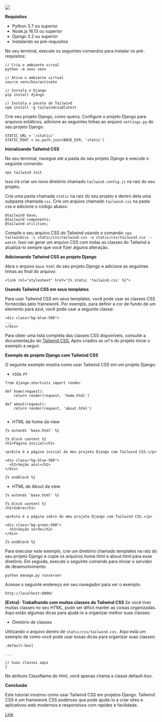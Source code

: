 ![](https://res.cloudinary.com/practicaldev/image/fetch/s--RVW413xG--/c_imagga_scale,f_auto,fl_progressive,h_420,q_auto,w_1000/https://dev-to-uploads.s3.amazonaws.com/uploads/articles/xc5lzjitde5kywz0dgat.png)

**Requisitos**

- Python 3.7 ou superior
- Node.js 16.13 ou superior
- Django 3.2 ou superior
- Instalando os pré-requisitos

No seu terminal, execute os seguintes comandos para instalar os pré-requisitos:

```
// Cria o ambiente virual
python -m venv venv

// Ativa o ambiente virtual
source venv/bin/activate

// Instala o Django 
pip install django

// Instala o pacote do Tailwind
npm install -g tailwindcss@latest

```

Crie seu projeto Django, como queira, Configure o projeto Django para arquivos estáticos, adicione as seguintes linhas ao arquivo `settings.py` do seu projeto Django:


```
STATIC_URL = '/static/'
STATIC_ROOT = os.path.join(BASE_DIR, 'static')

```

**Inicializando Tailwind CSS**

No seu terminal, navegue até a pasta do seu projeto Django e execute o seguinte comando:

```
npx tailwind init
```

Isso irá criar um novo diretório chamado `tailwind.config.js` na raiz do seu projeto.

Crie uma pasta chamada `static` na raiz do seu projeto e dentro dela uma subpasta chamada `css`.
Crie um arquivo chamado `tailwind.css` na pasta css e adicione o código abaixo:

```
@tailwind base;
@tailwind components;
@tailwind utilities;
```
Compile o seu arquivo CSS do Tailwind usando o comando: `npx tailwindcss -i static/css/tailwind.css -o static/css/tailwind.css --watch`. Isso vai gerar um arquivo CSS com todas as classes do Tailwind e atualizá-lo sempre que você fizer alguma alteração.

**Adicionando Tailwind CSS ao projeto Django**

Abra o arquivo `base.html` do seu projeto Django e adicione as seguintes linhas ao final do arquivo:

```
<link rel="stylesheet" href="{% static 'tailwind.css' %}">
```

**Usando Tailwind CSS em seus templates**

Para usar Tailwind CSS em seus templates, você pode usar as classes CSS fornecidas pelo framework. Por exemplo, para definir a cor de fundo de um elemento para azul, você pode usar a seguinte classe:

```
<div class="bg-blue-500">
...
</div>

```

Para obter uma lista completa das classes CSS disponíveis, consulte a documentação do [Tailwind CSS.](https://tailwind.build/classes)
Após criados as url's do projeto inicie o exemplo a seguir.

**Exemplo de projeto Django com Tailwind CSS**

O seguinte exemplo mostra como usar Tailwind CSS em um projeto Django:

- `VIEW.PY`
```
from django.shortcuts import render

def home(request):
    return render(request, 'home.html')

def about(request):
    return render(request, 'about.html')


```

- HTML da home da view

```
{% extends 'base.html' %}

{% block content %}
<h1>Página inicial</h1>

<p>Esta é a página inicial do meu projeto Django com Tailwind CSS.</p>

<div class="bg-blue-500">
  <h2>Seção azul</h2>
</div>

{% endblock %}

```

- HTML de About da view


```
{% extends 'base.html' %}

{% block content %}
<h1>Sobre</h1>

<p>Esta é a página sobre do meu projeto Django com Tailwind CSS.</p>

<div class="bg-green-500">
  <h2>Seção verde</h2>
</div>

{% endblock %}

```

Para executar este exemplo, crie um diretório chamado templates na raiz do seu projeto Django e copie os arquivos home.html e about.html para esse diretório. Em seguida, execute o seguinte comando para iniciar o servidor de desenvolvimento:

```
python manage.py runserver
```
Acesse o seguinte endereço em seu navegador para ver o exemplo:

```
http://localhost:8000/
```
**[Extra]- Trabalhando com muitas classes do Tailwind CSS**
Se você tiver muitas classes no seu HTML, pode ser difícil manter as coisas organizadas. Aqui estão algumas dicas para ajudá-lo a organizar melhor suas classes:

- Diretório de classes

Utilizando o arquivo dentro de `static/css/tailwind.css.`
Aqui está um exemplo de como você pode usar essas dicas para organizar suas classes:


```
.default-box{

...

// Suas classes aqui
}

```
No atributo ClassName do html, você apenas chama a classe default-box.


**Conclusão**

Este tutorial mostrou como usar Tailwind CSS em projetos Django.
Tailwind CSS é um framework CSS poderoso que pode ajudá-lo a criar sites e aplicativos web modernos e responsivos com rapidez e facilidade.

[Link](https://kinsta.com/pt/blog/tailwind-css/)